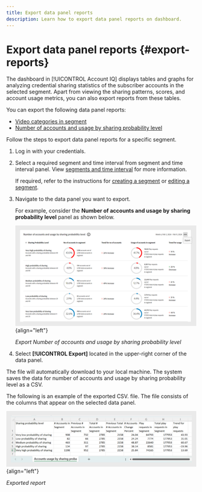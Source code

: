 ```yaml
---
title: Export data panel reports
description: Learn how to export data panel reports on dashboard.
---
```

# Export data panel reports {#export-reports}

The dashboard in [!UICONTROL Account IQ] displays tables and graphs for analyzing credential sharing statistics of the subscriber accounts in the selected segment. Apart from viewing the sharing patterns, scores, and account usage metrics, you can also export reports from these tables.

You can export the following data panel reports:

* [Video categories in segment](data-panels.md#video-categories-segment) 
* [Number of accounts and usage by sharing probability level](data-panels.md#number-of-accounts-usage-sharing-probability)

Follow the steps to export data panel reports for a specific segment.

1. Log in with your credentials.
1. Select a required segment and time interval from segment and time interval panel. View [segments and time interval](segments-timeinterval.md#segment-selection) for more information.

   If required, refer to the instructions for [creating a segment](work-with-segments.md#create-new-segment) or [editing a segment](work-with-segments.md#edit-segment).

1. Navigate to the data panel you want to export. 

   For example, consider the **Number of accounts and usage by sharing probability level** panel as shown below.

   ![Export Number of accounts and usage by sharing probability level](assets/export-report.png){align="left"}

   *Export Number of accounts and usage by sharing probability level*

1. Select **[!UICONTROL Export]** located in the upper-right corner of the data panel.

The file will automatically download to your local machine. The system saves the data for number of accounts and usage by sharing probability level as a CSV. 

The following is an example of the exported CSV. file. The file consists of the columns that appear on the selected data panel.

   ![Exported report](assets/exported-report.png){align="left"}

   *Exported report*
